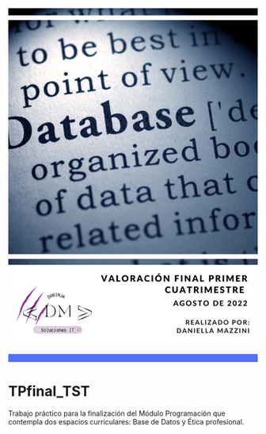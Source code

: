 ![Image text](https://github.com/Daninja111/TPfinal_TST/blob/4e5dfef84a2291d1f089dca5061da4ef98abaa57/Portada.png)

# TPfinal_TST

Trabajo práctico para la finalización del Módulo Programación que contempla dos espacios curriculares: Base de Datos y Ética profesional.
